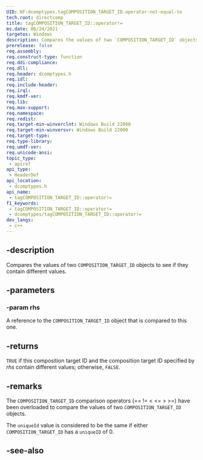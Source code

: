 ```yaml
---
UID: NF:dcomptypes.tagCOMPOSITION_TARGET_ID.operator-not-equal-to
tech.root: directcomp
title: tagCOMPOSITION_TARGET_ID::operator!=
ms.date: 06/24/2021
targetos: Windows
description: Compares the values of two `COMPOSITION_TARGET_ID` objects to see if they contain different values.
prerelease: false
req.assembly: 
req.construct-type: function
req.ddi-compliance: 
req.dll: 
req.header: dcomptypes.h
req.idl: 
req.include-header: 
req.irql: 
req.kmdf-ver: 
req.lib: 
req.max-support: 
req.namespace: 
req.redist: 
req.target-min-winverclnt: Windows Build 22000
req.target-min-winversvr: Windows Build 22000
req.target-type: 
req.type-library: 
req.umdf-ver: 
req.unicode-ansi: 
topic_type:
 - apiref
api_type:
 - HeaderDef
api_location:
 - dcomptypes.h
api_name:
 - tagCOMPOSITION_TARGET_ID::operator!=
f1_keywords:
 - tagCOMPOSITION_TARGET_ID::operator!=
 - dcomptypes/tagCOMPOSITION_TARGET_ID::operator!=
dev_langs:
 - c++
---
```


## -description

Compares the values of two `COMPOSITION_TARGET_ID` objects to see if they contain different values.

## -parameters

### -param rhs

A reference to the `COMPOSITION_TARGET_ID` object that is compared to this one.

## -returns

`TRUE` if this composition target ID and the composition target ID specified by _rhs_ contain different values; otherwise, `FALSE`.

## -remarks

The `COMPOSITION_TARGET_ID` comparison operators (== != &lt; &lt;= &gt; &gt;=) have been overloaded to compare the values of two `COMPOSITION_TARGET_ID` objects.

The `uniqueId` value is considered to be the same if either `COMPOSITION_TARGET_ID` has a `uniqueID` of 0.

## -see-also

